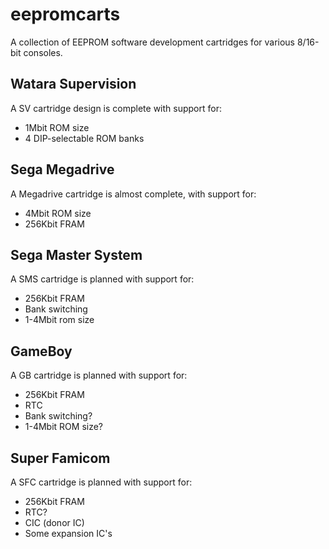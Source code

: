 # eepromcarts

A collection of EEPROM software development cartridges for various 8/16-bit consoles.

## Watara Supervision

A SV cartridge design is complete with support for:
* 1Mbit ROM size
* 4 DIP-selectable ROM banks

## Sega Megadrive

A Megadrive cartridge is almost complete, with support for:
* 4Mbit ROM size
* 256Kbit FRAM

## Sega Master System

A SMS cartridge is planned with support for:
* 256Kbit FRAM
* Bank switching
* 1-4Mbit rom size

## GameBoy

A GB cartridge is planned with support for:
* 256Kbit FRAM
* RTC
* Bank switching?
* 1-4Mbit ROM size?

## Super Famicom

A SFC cartridge is planned with support for:
* 256Kbit FRAM
* RTC?
* CIC (donor IC)
* Some expansion IC's
